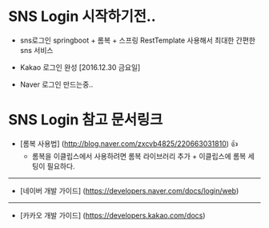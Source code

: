 # SNS Login 시작하기전..
* sns로그인 springboot + 롬복 + 스프링 RestTemplate 사용해서 최대한 간편한 sns 서비스

* Kakao 로그인 완성 [2016.12.30 금요일]

* Naver 로그인 만드는중..


# SNS Login 참고 문서링크

* [롬복 사용법] (http://blog.naver.com/zxcvb4825/220663031810) :+1:
  * 롬복을 이클립스에서 사용하려면 롬복 라이브러리 추가 + 이클립스에 롬복 세팅이 필요하다.

***
* [네이버 개발 가이드] (https://developers.naver.com/docs/login/web)

***

* [카카오 개발 가이드] (https://developers.kakao.com/docs)
